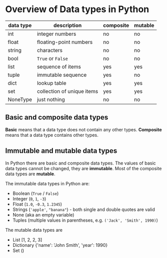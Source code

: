 
# Overview of Data types in Python

| data type | description | composite | mutable |
|-----------|-------------|-----------|---------|
| int       | integer numbers        | no | no |
| float     | floating-point numbers | no | no |
| string    | characters             | no | no |
| bool      | `True` or `False`      | no | no | 
| list      | sequence of items      | yes | yes |
| tuple     | immutable sequence     | yes | no |
| dict      | lookup table           | yes | yes |
| set       | collection of unique items | yes | yes |
| NoneType  | just nothing           | no | no |

## Basic and composite data types

**Basic** means that a data type does not contain any other types. **Composite** means that a data type contains other types.

## Immutable and mutable data types

In Python there are basic and composite data types. The values of basic data types cannot be changed, they are **immutable**. Most of the composite data types are **mutable**.

The immutable data types in Python are:

* Boolean (`True` / `False`)
* Integer (`0`, `1`, `-3`)
* Float (`1.0`, `-0.3`, `1.2345`)
* Strings (`'apple'`, `"banana"`) - both single and double quotes are valid
* None (aka an empty variable)
* Tuples (multiple values in parentheses, e.g. `('Jack', 'Smith', 1990)`)

The mutable data types are

* List [1, 2, 2, 3]
* Dictionary {'name': 'John Smith', 'year': 1990}
* Set ()

